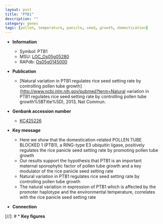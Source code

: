 ```yaml
---
layout: post
title: "PTB1"
description: ""
category: genes
tags: [pollen, temperature, panicle, seed, growth, domestication]
---
```


* **Information**  
    + Symbol: PTB1  
    + MSU: [LOC_Os05g05280](http://rice.uga.edu/cgi-bin/ORF_infopage.cgi?orf=LOC_Os05g05280)  
    + RAPdb: [Os05g0145000](https://rapdb.dna.affrc.go.jp/locus/?name=Os05g0145000)  

* **Publication**  
    + [Natural variation in PTB1 regulates rice seed setting rate by controlling pollen tube growth](http://www.ncbi.nlm.nih.gov/pubmed?term=Natural variation in PTB1 regulates rice seed setting rate by controlling pollen tube growth%5BTitle%5D), 2013, Nat Commun.

* **Genbank accession number**  
    + [KC425226](http://www.ncbi.nlm.nih.gov/nuccore/KC425226)

* **Key message**  
    + Here we show that the domestication-related POLLEN TUBE BLOCKED 1 (PTB1), a RING-type E3 ubiquitin ligase, positively regulates the rice panicle seed setting rate by promoting pollen tube growth
    + Our results support the hypothesis that PTB1 is an important maternal sporophytic factor of pollen tube growth and a key modulator of the rice panicle seed setting rate
    + Natural variation in PTB1 regulates rice seed setting rate by controlling pollen tube growth
    + The natural variation in expression of PTB1 which is affected by the promoter haplotype and the environmental temperature, correlates with the rice panicle seed setting rate

* **Connection**  

[//]: # * **Key figures**  


